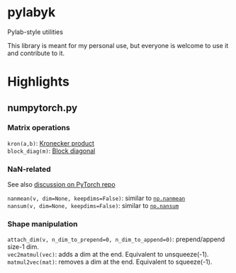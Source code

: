 # pylabyk
Pylab-style utilities

This library is meant for my personal use, but everyone is welcome to use it and contribute to it.

# Highlights
## numpytorch.py
### Matrix operations  
`kron(a,b)`: [Kronecker product](https://en.wikipedia.org/wiki/Kronecker_product)    
`block_diag(m)`: [Block diagonal](https://en.wikipedia.org/wiki/Block_matrix)  
### NaN-related
See also
 [discussion on PyTorch repo](https://github.com/pytorch/pytorch/issues/21987]) 
 
`nanmean(v, dim=None, keepdims=False)`: similar to [`np.nanmean`](https://docs.scipy.org/doc/numpy/reference/generated/numpy.nanmean.html)  
`nansum(v, dim=None, keepdims=False)`: similar to [`np.nansum`](https://docs.scipy.org/doc/numpy/reference/generated/numpy.nanmean.html)

### Shape manipulation
`attach_dim(v, n_dim_to_prepend=0, n_dim_to_append=0)`: prepend/append size-1 dim.  
`vec2matmul(vec)`: adds a dim at the end. Equivalent to unsqueeze(-1).  
`matmul2vec(mat)`: removes a dim at the end. Equivalent to squeeze(-1). 